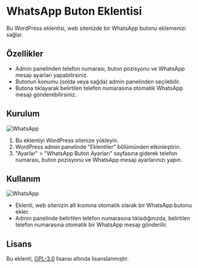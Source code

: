 # WhatsApp Buton Eklentisi

Bu WordPress eklentisi, web sitenizde bir WhatsApp butonu eklemenizi sağlar.

## Özellikler

- Admin panelinden telefon numarası, buton pozisyonu ve WhatsApp mesajı ayarları yapabilirsiniz.
- Butonun konumu (solda veya sağda) admin panelinden seçilebilir.
- Butona tıklayarak belirtilen telefon numarasına otomatik WhatsApp mesajı gönderebilirsiniz.

## Kurulum
![WhatsApp](https://resmim.net/cdn/2025/05/23/TDk4bG.png)

1. Bu eklentiyi WordPress sitenize yükleyin.
2. WordPress admin panelinde "Eklentiler" bölümünden etkinleştirin.
3. "Ayarlar" > "WhatsApp Buton Ayarları" sayfasına giderek telefon numarası, buton pozisyonu ve WhatsApp mesajı ayarlarınızı yapın.

## Kullanım
![WhatsApp](https://resmim.net/cdn/2025/05/23/TDkxMT.png)
- Eklenti, web sitenizin alt kısmına otomatik olarak bir WhatsApp  butonu ekler.
- Admin panelinde belirtilen telefon numarasına tıkladığınızda, belirtilen telefon numarasına otomatik bir WhatsApp mesajı gönderilir.

## Lisans

Bu eklenti, [GPL-3.0](https://www.gnu.org/licenses/gpl-3.0.html) lisansı altında lisanslanmıştır.
